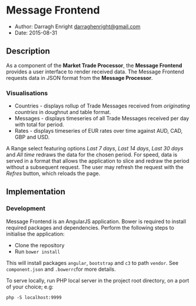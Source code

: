 # Message Frontend

* Author: Darragh Enright <darraghenright@gmail.com>
* Date: 2015-08-31

## Description

As a component of the **Market Trade Processor**, the **Message Frontend** provides a user interface to render received data. The Message Frontend requests data in JSON format from the **Message Processor**.

### Visualisations

* Countries - displays rollup of Trade Messages received from *originating countries* in doughnut and table format.
* Messages - displays timeseries of all Trade Messages received per day with total for period.
* Rates - displays timeseries of EUR rates over time against AUD, CAD, GBP and USD.

A Range select featuring options *Last 7 days*, *Last 14 days*, *Last 30 days* and *All time* redraws the data for the chosen period. For speed, data is served in a format that allows the application to slice and redraw the period without a subsequent request. The user may refresh the request with the *Refres* button, which reloads the page.

## Implementation

### Development

Message Frontend is an AngularJS application. Bower is required to install required packages and dependencies. Perform the following steps to initialise the application:

* Clone the repository
* Run `bower install`

This will install packages `angular`, `bootstrap` and `c3` to path `vendor`. See `component.json` and `.bowerrc`for more details.

To serve locally, run PHP local server in the project root directory, on a port of your choice; e.g:

```
php -S localhost:9999
```

